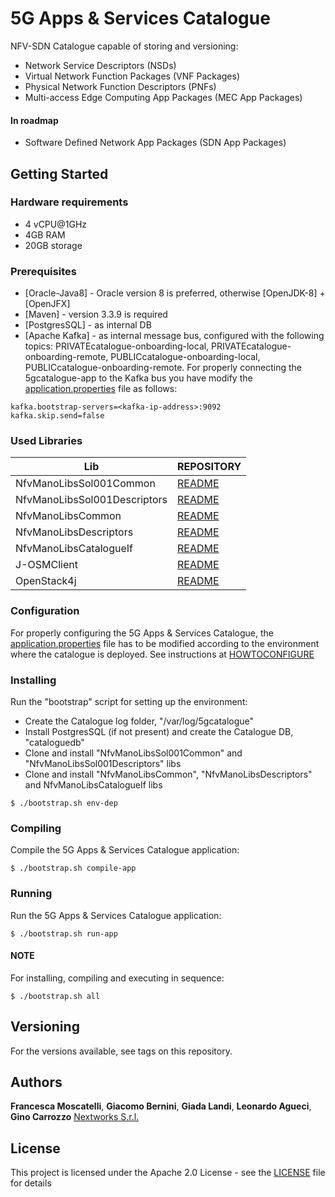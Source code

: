 # 5G Apps & Services Catalogue

NFV-SDN Catalogue capable of storing and  versioning:

- Network Service Descriptors (NSDs)
- Virtual Network Function Packages (VNF Packages)
- Physical Network Function Descriptors (PNFs)
- Multi-access Edge Computing App Packages (MEC App Packages)

#### In roadmap
- Software Defined Network App Packages (SDN App Packages)

## Getting Started

### Hardware requirements
- 4 vCPU@1GHz
- 4GB RAM
- 20GB storage

### Prerequisites

* [Oracle-Java8] - Oracle version 8 is preferred, otherwise [OpenJDK-8] + [OpenJFX]
* [Maven] - version 3.3.9 is required
* [PostgresSQL] - as internal DB 
* [Apache Kafka] - as internal message bus, configured with the following topics: PRIVATEcatalogue-onboarding-local, PRIVATEcatalogue-onboarding-remote, PUBLICcatalogue-onboarding-local, PUBLICcatalogue-onboarding-remote. For properly connecting the 5gcatalogue-app to the Kafka bus you have modify the [application.properties](https://github.com/nextworks-it/5g-catalogue/blob/master/5gcatalogue-app/src/main/resources/application.properties) file as follows:

```
kafka.bootstrap-servers=<kafka-ip-address>:9092
kafka.skip.send=false
```

### Used Libraries

| Lib | REPOSITORY |
| ------ | ------ |
| NfvManoLibsSol001Common | [README](https://github.com/nextworks-it/nfv-sol-libs) |
| NfvManoLibsSol001Descriptors | [README](https://github.com/nextworks-it/nfv-sol-libs) |
| NfvManoLibsCommon | [README](https://github.com/nextworks-it/nfv-ifa-libs) |
| NfvManoLibsDescriptors | [README](https://github.com/nextworks-it/nfv-ifa-libs) |
| NfvManoLibsCatalogueIf | [README](https://github.com/nextworks-it/nfv-ifa-libs) |
| J-OSMClient | [README](https://github.com/girtel/J-OSMClient) |
| OpenStack4j | [README](https://github.com/ContainX/openstack4j) |

### Configuration
For properly configuring the 5G Apps & Services Catalogue, the [application.properties](https://github.com/nextworks-it/5g-catalogue/blob/master/5gcatalogue-app/src/main/resources/application.properties) file has to be modified according to the environment where the catalogue is deployed. See instructions at [HOWTOCONFIGURE](https://github.com/nextworks-it/5g-catalogue/blob/master/HOWTOCONFIGURE.md)

### Installing

Run the "bootstrap" script for setting up the environment:

- Create the Catalogue log folder, "/var/log/5gcatalogue"
- Install PostgresSQL (if not present) and create the Catalogue DB, "cataloguedb"
- Clone and install "NfvManoLibsSol001Common" and "NfvManoLibsSol001Descriptors" libs
- Clone and install "NfvManoLibsCommon", "NfvManoLibsDescriptors" and NfvManoLibsCatalogueIf libs

```
$ ./bootstrap.sh env-dep
```
### Compiling

Compile the 5G Apps & Services Catalogue application:

```
$ ./bootstrap.sh compile-app
```

### Running

Run the 5G Apps & Services Catalogue application:

```
$ ./bootstrap.sh run-app
```

#### NOTE

For installing, compiling and executing in sequence:

```
$ ./bootstrap.sh all
```

## Versioning

For the versions available, see tags on this repository. 

## Authors

**Francesca Moscatelli**, **Giacomo Bernini**, **Giada Landi**, **Leonardo Agueci**, **Gino Carrozzo**   [Nextworks S.r.l.](http://www.nextworks.it)

## License

This project is licensed under the Apache 2.0 License - see the [LICENSE](LICENSE) file for details

